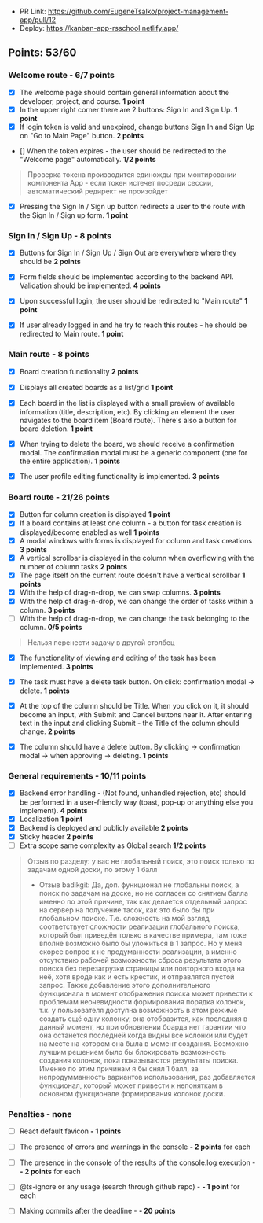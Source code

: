 - PR Link: https://github.com/EugeneTsalko/project-management-app/pull/12
- Deploy: https://kanban-app-rsschool.netlify.app/

 ## Points: 53/60


### Welcome route -  6/7 points

- [x] The welcome page should contain general information about the developer, project, and course. **1 point**
- [x] In the upper right corner there are 2 buttons: Sign In and Sign Up. **1 point**
- [x] If login token is valid and unexpired, change buttons Sign In and Sign Up on "Go to Main Page" button. **2 points**
- [] When the token expires - the user should be redirected to the "Welcome page" automatically. **1/2 points**
> Проверка токена производится единожды при монтировании компонента App - если токен истечет посреди сессии, автоматический редирект не произойдет
- [x] Pressing the Sign In / Sign up button redirects a user to the route with the Sign In / Sign up form. **1 point**


### Sign In / Sign Up  - 8 points

- [x] Buttons for Sign In / Sign Up / Sign Out are everywhere where they should be **2 points**
- [x] Form fields should be implemented according to the backend API. Validation should be implemented. **4 points**
- [x] Upon successful login, the user should be redirected to "Main route" **1 point**
- [x] If user already logged in and he try to reach this routes - he should be redirected to Main route. **1 point**


### Main route -  8 points

- [x] Board creation functionality **2 points**
- [x] Displays all created boards as a list/grid **1 point**
- [x] Each board in the list is displayed with a small preview of available information (title, description, etc). By clicking an element the user navigates to the board item (Board route). There's also a button for board deletion. **1 point**
- [x] When trying to delete the board, we should receive a confirmation modal. The confirmation modal must be a generic component (one for the entire application). **1 points**
- [x] The user profile editing functionality is implemented. **3 points**


### Board route -  21/26 points

- [x] Button for column creation is displayed **1 point**
- [x] If a board contains at least one column - a button for task creation is displayed/become enabled as well **1 points**
- [x] A modal windows with forms is displayed for column and task creations  **3 points**
- [x] A vertical scrollbar is displayed in the column when overflowing with the number of column tasks  **2 points**
- [x] The page itself on the current route doesn't have a vertical scrollbar **1 points**
- [x] With the help of drag-n-drop, we can swap columns. **3 points**
- [x] With the help of drag-n-drop, we can change the order of tasks within a column.  **3 points**
- [ ] With the help of drag-n-drop, we can change the task belonging to the column.  **0/5 points**
> Нельзя перенести задачу в другой столбец
- [x] The functionality of viewing and editing of the task has been implemented. **3 points**
- [x] The task must have a delete task button. On click: confirmation modal -> delete.  **1 points**
- [x] At the top of the column should be Title. When you click on it, it should become an input, with Submit and Cancel buttons near it. After entering text in the input and clicking Submit - the Title of the column should change. **2 points**
- [x] The column should have a delete button. By clicking -> confirmation modal -> when approving -> deleting. **1 points**



### General requirements - 10/11 points

- [x] Backend error handling - (Not found, unhandled rejection, etc) should be performed in a user-friendly way (toast, pop-up or anything else you implement). **4 points**
- [x] Localization **1 point**
- [x] Backend is deployed and publicly available **2 points**
- [x] Sticky header **2 points**
- [ ] Extra scope same complexity as Global search **1/2 points**
> Отзыв по разделу:  у вас не глобальный поиск, это поиск только по задачам одной доски, по этому 1 балл
> - Отзыв badikgit: Да, доп. функционал не глобальны поиск, а поиск по задачам на доске, но не согласен со снятием балла именно по этой причине, так как делается отдельный запрос на сервер на получение тасок, как это было бы при глобальном поиске. Т.е. сложность на мой взгляд соответствует сложности реализации глобального поиска, который был приведён только в качестве примера, там тоже вполне возможно было бы уложиться в 1 запрос. Но у меня скорее вопрос к не продуманности реализации, а именно отсутствию рабочей возможности сброса результата этого поиска без перезагрузки страницы или повторного входа на неё, хотя вроде как и есть крестик, и отправлятся пустой запрос. Также добавление этого дополнительного функционала в момент отображения поиска может привести к проблемам неочевидности формирования порядка колонок, т.к. у пользователя доступна возможность в этом режиме создать ещё одну колонку, она отобразится, как последняя в данный момент, но при обновлении боарда нет гарантии что она останется последней когда видны все колонки или будет на месте на котором она была в момент создания. Возможно лучшим решением было бы блокировать возможность создания колонок, пока показываются результаты поиска. Именно по этим причинам я бы снял 1 балл, за непродумманность вариантов использования, раз добавляется функционал, который может привести к непоняткам в основном функционале формирования колонок доски. 


### Penalties - none
- [ ] React default favicon **- 1 points**
- [ ] The presence of errors and warnings in the console  **- 2 points** for each
- [ ] The presence in the console of the results of the console.log execution - **- 2 points** for each
- [ ] @ts-ignore or any usage (search through github repo) - **- 1 point** for each
- [ ] Making commits after the deadline - **- 20 points**  


